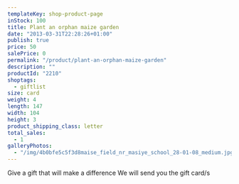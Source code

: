 ```yaml
---
templateKey: shop-product-page
inStock: 100
title: Plant an orphan maize garden
date: "2013-03-31T22:28:26+01:00"
publish: true
price: 50
salePrice: 0
permalink: "/product/plant-an-orphan-maize-garden"
description: ""
productId: "2210"
shoptags:
  - giftlist
size: card
weight: 4
length: 147
width: 104
height: 3
product_shipping_class: letter
total_sales:
  - 1
galleryPhotos:
  - "/img/4b0bfe5c5f3d8maise_field_nr_masiye_school_28-01-08_medium.jpg"
---
```


Give a gift that will make a difference We will send you the gift card/s
